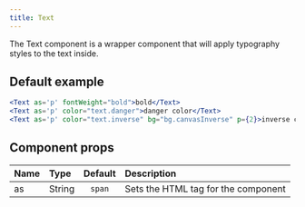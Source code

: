 ```yaml
---
title: Text
---
```


The Text component is a wrapper component that will apply typography styles to the text inside.

## Default example

```jsx live
<Text as='p' fontWeight="bold">bold</Text>
<Text as='p' color="text.danger">danger color</Text>
<Text as='p' color="text.inverse" bg="bg.canvasInverse" p={2}>inverse colors</Text>
```

## Component props

| Name | Type   | Default | Description                         |
| :--- | :----- | :-----: | :---------------------------------- |
| as   | String | `span`  | Sets the HTML tag for the component |
